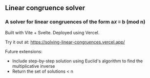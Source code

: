 ## Linear congruence solver

### A solver for linear congruences of the form a𝑥 ≡ b (mod n)

Built with Vite + Svelte. Deployed using Vercel.

Try it out at: https://solving-linear-congruences.vercel.app/

Future extensions:
* Include step-by-step solution using Euclid's algorithm to find the multiplicative inverse
* Return the set of solutions < n
